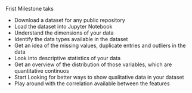 Frist Milestone taks

* Download a dataset for any public repository
* Load the dataset into Jupyter Notebook
* Understand the dimensions of your data
* Identify the data types available in the dataset
* Get an idea of the missing values, duplicate entries and outliers in the data
* Look into descriptive statistics of your data
* Get an overview of the distribution of those variables, which are quantitative continuos
* Start Looking for better ways to show qualitative data in your dataset
* Play around with the correlation available between the features

